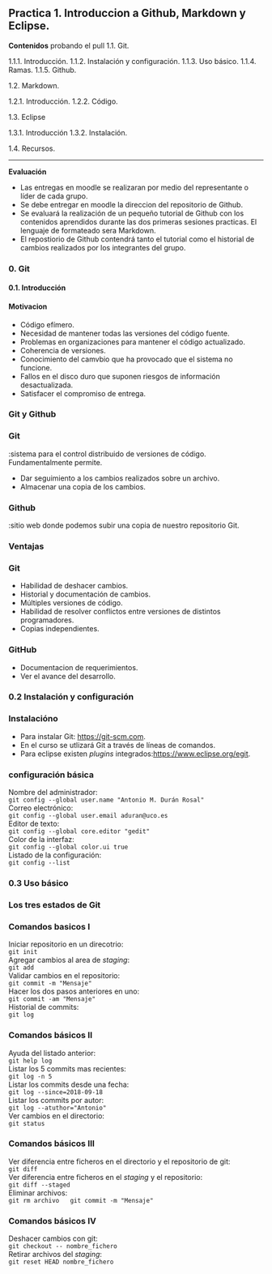 Practica 1. Introduccion a Github, Markdown y Eclipse.
---

**Contenidos**
probando el pull
1.1. Git.

   1.1.1. Introducción.
   1.1.2. Instalación y configuración.
   1.1.3. Uso básico.
   1.1.4. Ramas.
   1.1.5. Github.

1.2. Markdown.

   1.2.1. Introducción.
   1.2.2. Código.

1.3. Eclipse

   1.3.1. Introducción
   1.3.2. Instalación.

1.4. Recursos.

---

**Evaluación**


* Las entregas en moodle se realizaran por medio del representante o líder de cada grupo.
* Se debe entregar en moodle la direccion del repositorio de Github.
* Se evaluará la realización de un pequeño tutorial de Github con los contenidos aprendidos durante las dos primeras sesiones practicas. El lenguaje de formateado sera Markdown.
* El repostiorio de Github contendrá tanto el tutorial como el historial de cambios realizados por los integrantes del grupo.

### 0. Git

#### 0.1. Introducción

#### Motivacion

* Código efímero.  
* Necesidad de mantener todas las versiones del código fuente.
* Problemas en organizaciones para mantener el código actualizado.
* Coherencia de versiones.
* Conocimiento del camvbio que ha provocado que el sistema no funcione.
* Fallos en el disco duro que suponen riesgos de información desactualizada.
* Satisfacer el compromiso de entrega.

### Git y Github

### Git

:sistema para el control distribuido de versiones de código. Fundamentalmente permite.
* Dar seguimiento a los cambios realizados sobre un archivo.
* Almacenar una copia de los cambios.

### Github

:sitio web donde podemos subir una copia de nuestro repositorio Git.

### Ventajas
### Git
* Habilidad de deshacer cambios.
* Historial y documentación de cambios.
* Múltiples versiones de código.
* Habilidad de resolver conflictos entre versiones de distintos programadores.
* Copias independientes.

### GitHub

* Documentacion de requerimientos.
* Ver el avance del desarrollo.

### 0.2 Instalación y configuración

### Instalacióno
* Para instalar Git: https://git-scm.com.
* En el curso se utlizará Git a través de líneas de comandos.
* Para eclipse existen *plugins* integrados:https://www.eclipse.org/egit.

### configuración básica
   Nombre del administrador:  
   `git config --global user.name "Antonio M. Durán Rosal"`  
   Correo electrónico:  
   `git config --global user.email aduran@uco.es`  
   Editor de texto:  
   `git config --global core.editor "gedit"`  
   Color de la interfaz:  
   `git config --global color.ui true`  
   Listado de la configuración:  
   `git config --list`  

### 0.3 Uso básico
### Los tres estados de Git
### Comandos basicos I
Iniciar repositorio en un direcotrio:  
`git init`  
Agregar cambios al area de *staging*:  
`git add`  
Validar cambios en el repositorio:  
`git commit -m "Mensaje"`  
Hacer los dos pasos anteriores en uno:  
`git commit -am "Mensaje"`  
Historial de commits:  
`git log`  

### Comandos básicos II
Ayuda del listado anterior:  
`git help log`  
Listar los 5 commits mas recientes:  
`git log -n 5`  
Listar los commits desde una fecha:  
`git log --since=2018-09-18`  
Listar los commits por autor:  
`git log --atuthor="Antonio"`  
Ver cambios en el directorio:  
`git status`  

### Comandos básicos III

Ver diferencia entre ficheros en el directorio y el repositorio de git:  
`git diff`  
Ver diferencia entre ficheros en el *staging* y el repositorio:  
`git diff --staged`  
Eliminar archivos:  
`git rm archivo  
git commit -m "Mensaje"`  

### Comandos básicos IV
Deshacer cambios con git:  
`git checkout -- nombre_fichero`  
Retirar archivos del *staging*:  
`git reset HEAD nombre_fichero`  
